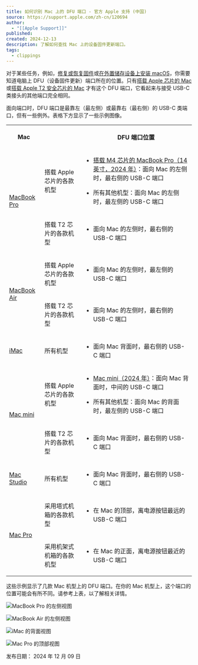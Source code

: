 ```yaml
---
title: 如何识别 Mac 上的 DFU 端口 - 官方 Apple 支持 (中国)
source: https://support.apple.com/zh-cn/120694
author:
  - "[[Apple Support]]"
published: 
created: 2024-12-13
description: 了解如何查找 Mac 上的设备固件更新端口。
tags:
  - clippings
---
```

对于某些任务，例如，[修复或恢复固件](https://support.apple.com/zh-cn/108900)或[在外置储存设备上安装 macOS](https://support.apple.com/zh-cn/111336)，你需要知道电脑上 DFU（设备固件更新）端口所在的位置。只有[搭载 Apple 芯片的 Mac](https://support.apple.com/zh-cn/116943) 或[搭载 Apple T2 安全芯片的 Mac](https://support.apple.com/zh-cn/103265) 才有这个 DFU 端口，它看起来与接受 USB-C 类接头的其他端口完全相同。

面向端口时，DFU 端口是最靠左（最左侧）或最靠右（最右侧）的 USB-C 类端口，但有一些例外。表格下方显示了一些示例图像。

<table><tbody><tr><th colspan="1" rowspan="1"><p>Mac</p></th><td colspan="1" rowspan="1"></td><th colspan="1" rowspan="1"><p>DFU 端口位置</p></th></tr><tr><td colspan="1" rowspan="2"><p><a href="https://support.apple.com/zh-cn/108052">MacBook Pro</a></p></td><td colspan="1" rowspan="1"><p>搭载 Apple 芯片的各款机型</p></td><td colspan="1" rowspan="1"><ul><li><p><a href="https://support.apple.com/zh-cn/121552">搭载 M4 芯片的 MacBook Pro（14 英寸，2024 年）</a>：面向 Mac 的左侧时，最右侧的 USB-C 端口</p></li><li><p>所有其他机型：面向 Mac 的左侧时，最左侧的 USB-C 端口</p></li></ul></td></tr><tr><td colspan="1" rowspan="1"><p>搭载 T2 芯片的各款机型</p></td><td colspan="1" rowspan="1"><ul><li><p>面向 Mac 的左侧时，最右侧的 USB-C 端口</p></li></ul></td></tr><tr><td colspan="1" rowspan="2"><p><a href="https://support.apple.com/zh-cn/102869">MacBook Air</a></p></td><td colspan="1" rowspan="1"><p>搭载 Apple 芯片的各款机型</p></td><td colspan="1" rowspan="1"><ul><li><p>面向 Mac 的左侧时，最左侧的 USB-C 端口</p></li></ul></td></tr><tr><td colspan="1" rowspan="1"><p>搭载 T2 芯片的各款机型</p></td><td colspan="1" rowspan="1"><ul><li><p>面向 Mac 的左侧时，最右侧的 USB-C 端口</p></li></ul></td></tr><tr><td colspan="1" rowspan="1"><p><a href="https://support.apple.com/zh-cn/108054">iMac</a></p></td><td colspan="1" rowspan="1"><p>所有机型</p></td><td colspan="1" rowspan="1"><ul><li><p>面向 Mac 背面时，最右侧的 USB-C 端口</p></li></ul></td></tr><tr><td colspan="1" rowspan="2"><p><a href="https://support.apple.com/zh-cn/102852">Mac mini</a></p></td><td colspan="1" rowspan="1"><p>搭载 Apple 芯片的各款机型</p></td><td colspan="1" rowspan="1"><ul><li><p><a href="https://support.apple.com/zh-cn/121555">Mac mini（2024 年）</a>：面向 Mac 背面时，中间的 USB-C 端口</p></li><li><p>所有其他机型：面向 Mac 的背面时，最左侧的 USB-C 端口</p></li></ul></td></tr><tr><td colspan="1" rowspan="1"><p>搭载 T2 芯片的各款机型</p></td><td colspan="1" rowspan="1"><ul><li><p>面向 Mac 背面时，最右侧的 USB-C 端口</p></li></ul></td></tr><tr><td colspan="1" rowspan="1"><p><a href="https://support.apple.com/zh-cn/102231">Mac Studio</a></p></td><td colspan="1" rowspan="1"><p>所有机型</p></td><td colspan="1" rowspan="1"><ul><li><p>面向 Mac 背面时，最右侧的 USB-C 端口</p></li></ul></td></tr><tr><td colspan="1" rowspan="2"><p><a href="https://support.apple.com/zh-cn/102887">Mac Pro</a></p></td><td colspan="1" rowspan="1"><p>采用塔式机箱的各款机型</p></td><td colspan="1" rowspan="1"><ul><li><p>在 Mac 的顶部，离电源按钮最远的 USB-C 端口</p></li></ul></td></tr><tr><td colspan="1" rowspan="1"><p>采用机架式机箱的各款机型</p></td><td colspan="1" rowspan="1"><ul><li><p>在 Mac 的正面，离电源按钮最近的 USB-C 端口</p></li></ul></td></tr></tbody></table>

这些示例显示了几款 Mac 机型上的 DFU 端口。在你的 Mac 机型上，这个端口的位置可能会有所不同。请参考上表，以了解相关详情。

![MacBook Pro 的左侧视图](https://cdsassets.apple.com/live/7WUAS350/images/mac-os/sonoma/apple-silicon-macbook-pro-left-side-ports-leftmost-usb-c-port-location-illustration.png)

![MacBook Air 的左侧视图](https://cdsassets.apple.com/live/7WUAS350/images/mac-os/sonoma/t2-macbook-pro-left-side-ports-rightmost-usb-c-port-location-illustration.png)

![iMac 的背面视图](https://cdsassets.apple.com/live/7WUAS350/images/mac/imac-24in-dfu-port-rightmost-port.png)

![Mac Pro 的顶部视图](https://cdsassets.apple.com/live/7WUAS350/images/mac/mac-pro-tower-dfu-port-farthest-from-power-button-top.png)

发布日期： 2024 年 12 月 09 日